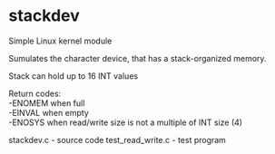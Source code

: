 # stackdev
Simple Linux kernel module

Sumulates the character device, that has a stack-organized memory.

Stack can hold up to 16 INT values 

Return codes:  
-ENOMEM when full   
-EINVAL when empty  
-ENOSYS when read/write size is not a multiple of INT size (4)  

stackdev.c - source code
test_read_write.c - test program


